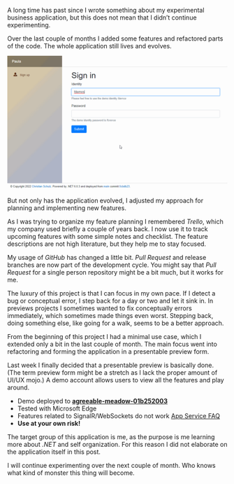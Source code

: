 A long time has past since I wrote something about my experimental business application, but this does not mean that I didn’t continue experimenting.

Over the last couple of months I added some features and refactored parts of the code. The whole application still lives and evolves.

![Preview](bucket/56f32e7d-0648-4b75-a035-e6c56da6662f.gif)

But not only has the application evolved, I adjusted my approach for planning and implementing new features.

As I was trying to organize my feature planning I remembered *Trello*, which my company used briefly a couple of years back. I now use it to track upcoming features with some simple notes and checklist. The feature descriptions are not high literature, but they help me to stay focused.

My usage of *GitHub* has changed a little bit. *Pull Request* and release branches are now part of the development cycle. You might say that *Pull Request* for a single person repository might be a bit much, but it works for me.

The luxury of this project is that I can focus in my own pace. If I detect a bug or conceptual error, I step back for a day or two and let it sink in. In previews projects I sometimes wanted to fix conceptually errors immediately, which sometimes made things even worst. Stepping back, doing something else, like going for a walk, seems to be a better approach.

From the beginning of this project I had a minimal use case, which I extended only a bit in the last couple of month. The main focus went into refactoring and forming the application in a presentable preview form.

Last week I finally decided that a presentable preview is basically done. (The term preview form might be a stretch as I lack the proper amount of UI/UX mojo.) A demo account allows users to view all the features and play around.

* Demo deployed to **[agreeable-meadow-01b252003](https://agreeable-meadow-01b252003.azurestaticapps.net/)**
* Tested with Microsoft Edge
* Features related to SignalR/WebSockets do not work [App Service FAQ](https://docs.microsoft.com/de-de/azure/app-service/faq-app-service-linux#web-sockets)
* **Use at your own risk!**

The target group of this application is me, as the purpose is me learning more about *.NET* and self organization. For this reason I did not elaborate on the application itself in this post.

I will continue experimenting over the next couple of month. Who knows what kind of monster this thing will become.
